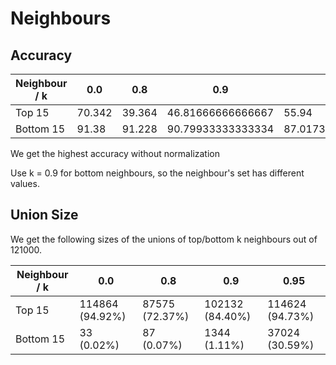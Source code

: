 # Neighbours

## Accuracy
| Neighbour / k | 0.0    | 0.8    | 0.9               | 0.95              |
|---------------|--------|--------|-------------------|-------------------|
| Top 15        | 70.342 | 39.364 | 46.81666666666667 | 55.94             |
| Bottom 15     | 91.38  | 91.228 | 90.79933333333334 | 87.01733333333334 |

We get the highest accuracy without normalization

Use k = 0.9 for bottom neighbours, so the neighbour's set has different values.

## Union Size

We get the following sizes of the unions of top/bottom k neighbours out of 121000.

| Neighbour / k | 0.0             | 0.8            | 0.9             | 0.95            |
|---------------|-----------------|----------------|-----------------|-----------------|
| Top 15        | 114864 (94.92%) | 87575 (72.37%) | 102132 (84.40%) | 114624 (94.73%) |
| Bottom 15     | 33 (0.02%)      | 87 (0.07%)     | 1344 (1.11%)    | 37024 (30.59%)  |
